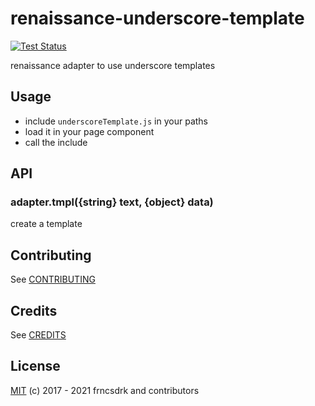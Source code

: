# renaissance-underscore-template

[![Test Status](https://github.com/frncsdrk/renaissance-underscore-template/workflows/test/badge.svg?branch)](https://github.com/frncsdrk/renaissance-underscore-template/actions)

renaissance adapter to use underscore templates

## Usage

- include `underscoreTemplate.js` in your paths
- load it in your page component
- call the include

## API

### adapter.tmpl({string} text, {object} data)

create a template

## Contributing

See [CONTRIBUTING](https://github.com/frncsdrk/renaissance-underscore-template/blob/master/CONTRIBUTING.md)

## Credits

See [CREDITS](https://github.com/frncsdrk/renaissance-underscore-template/blob/master/CREDITS)

## License

[MIT](https://github.com/frncsdrk/renaissance-underscore-template/blob/master/LICENSE) (c) 2017 - 2021 frncsdrk and contributors
